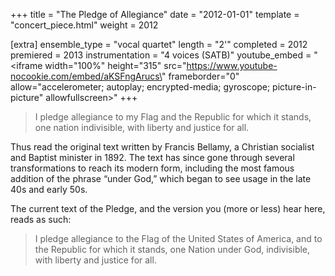 +++
title = "The Pledge of Allegiance"
date = "2012-01-01"
template = "concert_piece.html"
weight = 2012

[extra]
ensemble_type = "vocal quartet"
length = "2'"
completed = 2012
premiered = 2013
instrumentation = "4 voices (SATB)"
youtube_embed = "<iframe width=\"100%\" height=\"315\" src=\"https://www.youtube-nocookie.com/embed/aKSFngArucs\" frameborder=\"0\" allow=\"accelerometer; autoplay; encrypted-media; gyroscope; picture-in-picture\" allowfullscreen></iframe>"
+++

> I pledge allegiance to my Flag and the Republic for which it stands, one nation indivisible, with liberty and justice for all.

Thus read the original text written by Francis Bellamy, a Christian socialist and Baptist minister in 1892. The text has since gone through several transformations to reach its modern form, including the most famous addition of the phrase “under God,” which began to see usage in the late 40s and early 50s.

The current text of the Pledge, and the version you (more or less) hear here, reads as such:

> I pledge allegiance to the Flag of the United States of America, and to the Republic for which it stands, one Nation under God, indivisible, with liberty and justice for all.

